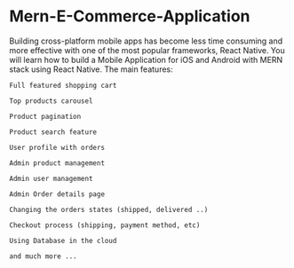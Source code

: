 # Mern-E-Commerce-Application
Building cross-platform mobile apps has become less time consuming and more effective with one of the most popular frameworks, React Native.
You will learn how to build a Mobile Application for iOS and Android with MERN stack using React Native.
The main features:

    Full featured shopping cart

    Top products carousel

    Product pagination

    Product search feature

    User profile with orders

    Admin product management

    Admin user management

    Admin Order details page

    Changing the orders states (shipped, delivered ..)

    Checkout process (shipping, payment method, etc)

    Using Database in the cloud

    and much more ...
